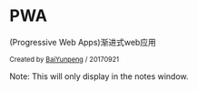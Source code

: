 <!-- .slide: data-background="#eaeaea" -->
# PWA

(Progressive Web Apps)渐进式web应用

<p>
  <small>Created by <a href="https://geniuspeng.github.io">BaiYunpeng</a> / 20170921</small>
</p>

Note:
This will only display in the notes window.